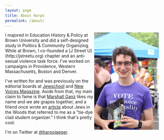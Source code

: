 ```yaml
---
layout: page
title: About Harpo
permalink: /about/
---
```

<div style="float:right;width:42%;"><img alt="Harpo at Denver PrideFest 2014, canvassing for NARAL Pro-Choice Colorado" src="/assets/media/jekyll/images/2014-08-21/me.jpg" /></div>
I majored in Education History & Policy at Brown University and did a self-designed study in Politics & Community Organizing.  While at Brown, I co-founded a [J Street U](http://jstreetu.org) chapter and an anti-sexual violence task force.  I've worked on campaigns in Providence, Western Massachusetts, Boston and Denver.

I've written for and was previously on the editorial boards at [Jewschool](http://jewschool.com) and [New Voices Magazine](http:///newvoicesmag.org).  Aside from that, my main claim to fame is that [Marshall Ganz](http://marshallganz.com/) likes my name and we ate grapes together, and a friend once wrote an [article](http://www.tabletmag.com/jewish-life-and-religion/98657/an-outsider-in-the-woods) about Jews in the Woods that referred to me as a "tie-dye clad student organizer."  I think that's pretty cool.

I'm on Twitter at [@harpojaeger](http://twitter.com/harpojaeger).